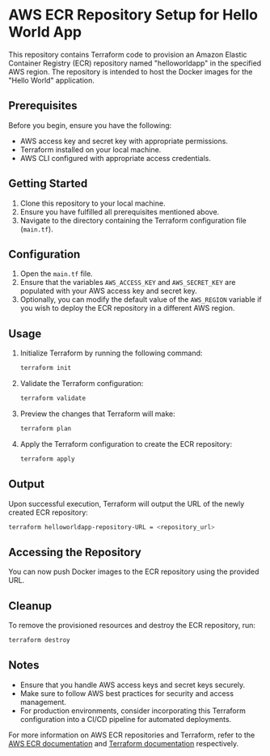 # AWS ECR Repository Setup for Hello World App

This repository contains Terraform code to provision an Amazon Elastic Container Registry (ECR) repository named "helloworldapp" in the specified AWS region. The repository is intended to host the Docker images for the "Hello World" application.

## Prerequisites

Before you begin, ensure you have the following:

- AWS access key and secret key with appropriate permissions.
- Terraform installed on your local machine.
- AWS CLI configured with appropriate access credentials.

## Getting Started

1. Clone this repository to your local machine.
2. Ensure you have fulfilled all prerequisites mentioned above.
3. Navigate to the directory containing the Terraform configuration file (`main.tf`).

## Configuration

1. Open the `main.tf` file.
2. Ensure that the variables `AWS_ACCESS_KEY` and `AWS_SECRET_KEY` are populated with your AWS access key and secret key.
3. Optionally, you can modify the default value of the `AWS_REGION` variable if you wish to deploy the ECR repository in a different AWS region.

## Usage

1. Initialize Terraform by running the following command:

   ```sh
   terraform init
   ```

2. Validate the Terraform configuration:

   ```sh
   terraform validate
   ```

3. Preview the changes that Terraform will make:

   ```sh
   terraform plan
   ```

4. Apply the Terraform configuration to create the ECR repository:
   ```sh
   terraform apply
   ```

## Output

Upon successful execution, Terraform will output the URL of the newly created ECR repository:

```sh
terraform helloworldapp-repository-URL = <repository_url>

```

## Accessing the Repository

You can now push Docker images to the ECR repository using the provided URL.

## Cleanup

To remove the provisioned resources and destroy the ECR repository, run:

```sh
terraform destroy

```

## Notes

- Ensure that you handle AWS access keys and secret keys securely.
- Make sure to follow AWS best practices for security and access management.
- For production environments, consider incorporating this Terraform configuration into a CI/CD pipeline for automated deployments.

For more information on AWS ECR repositories and Terraform, refer to the [AWS ECR documentation](https://docs.aws.amazon.com/ecr/index.html) and [Terraform documentation](https://www.terraform.io/docs/index.html) respectively.

